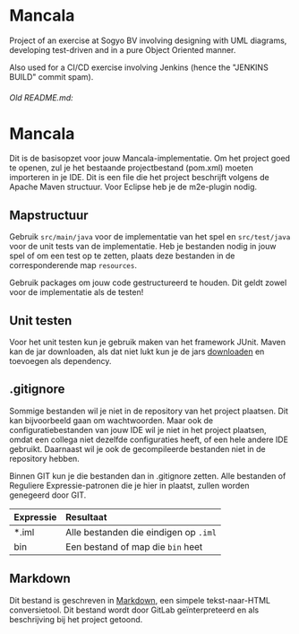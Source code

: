 Mancala
===
Project of an exercise at Sogyo BV involving designing with UML diagrams, developing test-driven and in a pure Object Oriented manner.

Also used for a CI/CD exercise involving Jenkins (hence the "JENKINS BUILD" commit spam).

###### Old README.md:
Mancala
=======

Dit is de basisopzet voor jouw Mancala-implementatie. Om het project goed te openen, zul je het bestaande projectbestand (pom.xml) moeten importeren in je IDE. Dit is een file die het project beschrijft volgens de Apache Maven structuur. Voor Eclipse heb je de m2e-plugin nodig.

Mapstructuur
------------

Gebruik `src/main/java` voor de implementatie van het spel en `src/test/java` voor de unit tests van de implementatie. Heb je bestanden nodig in jouw spel of om een test op te zetten, plaats deze bestanden in de corresponderende map `resources`.

Gebruik packages om jouw code gestructureerd te houden. Dit geldt zowel voor de implementatie als de testen!

Unit testen
-----------

Voor het unit testen kun je gebruik maken van het framework JUnit. Maven kan de jar downloaden, als dat niet lukt kun je de jars [downloaden](https://github.com/junit-team/junit/wiki/Download-and-Install) en toevoegen als dependency.


.gitignore
----------

Sommige bestanden wil je niet in de repository van het project plaatsen. Dit kan bijvoorbeeld gaan om wachtwoorden. Maar ook de configuratiebestanden van jouw IDE wil je niet in het project plaatsen, omdat een collega niet dezelfde configuraties heeft, of een hele andere IDE gebruikt. Daarnaast wil je ook de gecompileerde bestanden niet in de repository hebben.

Binnen GIT kun je die bestanden dan in .gitignore zetten. Alle bestanden of Reguliere Expressie-patronen die je hier in plaatst, zullen worden genegeerd door GIT.

|Expressie|Resultaat|
|:--|:--|
|*.iml|Alle bestanden die eindigen op `.iml`|
|bin|Een bestand of map die `bin` heet|

Markdown
--------

Dit bestand is geschreven in [Markdown](http://daringfireball.net/projects/markdown/), een simpele tekst-naar-HTML conversietool. Dit bestand wordt door GitLab geïnterpreteerd en als beschrijving bij het project getoond.
